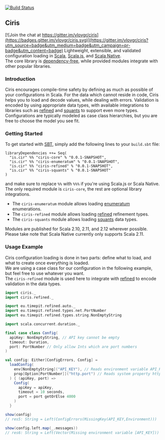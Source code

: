 [![Build Status](https://travis-ci.org/vlovgr/ciris.svg?branch=master)](https://travis-ci.org/vlovgr/ciris)

## Ciris

[![Join the chat at https://gitter.im/vlovgr/ciris](https://badges.gitter.im/vlovgr/ciris.svg)](https://gitter.im/vlovgr/ciris?utm_source=badge&utm_medium=badge&utm_campaign=pr-badge&utm_content=badge)
Lightweight, extensible, and validated configuration loading in [Scala][scala], [Scala.js][scalajs], and [Scala Native][scalanative].  
The core library is [dependency-free](build.sbt), while provided modules integrate with other popular libraries.

### Introduction
Ciris encourages compile-time safety by defining as much as possible of your configurations in Scala. For the data which cannot reside in code, Ciris helps you to load and decode values, while dealing with errors. Validation is encoded by using appropriate data types, with available integrations to libraries such as [refined][refined] and [squants][squants] to support even more types. Configurations are typically modeled as case class hierarchies, but you are free to choose the model you see fit.

### Getting Started
To get started with [SBT][sbt], simply add the following lines to your `build.sbt` file:
```
libraryDependencies ++= Seq(
  "is.cir" %% "ciris-core" % "0.0.1-SNAPSHOT",
  "is.cir" %% "ciris-enumeratum" % "0.0.1-SNAPSHOT",
  "is.cir" %% "ciris-refined" % "0.0.1-SNAPSHOT",
  "is.cir" %% "ciris-squants" % "0.0.1-SNAPSHOT"
)
```
and make sure to replace `%%` with `%%%` if you're using Scala.js or Scala Native.  
The only required module is `ciris-core`, the rest are optional library integrations.

- The `ciris-enumeratum` module allows loading [enumeratum][enumeratum] enumerations.
- The `ciris-refined` module allows loading [refined][refined] refinement types.
- The `ciris-squants` module allows loading [squants][squants] data types.

Modules are published for Scala 2.10, 2.11, and 2.12 wherever possible.  
Please take note that Scala Native currently only supports Scala 2.11.

### Usage Example
Ciris configuration loading is done in two parts: define what to load, and what to create once everything is loaded.  
We are using a case class for our configuration in the following example, but feel free to use whatever you want.  
The `ciris-refined` module is used here to integrate with [refined][refined] to encode validation in the data types.

```scala
import ciris._
import ciris.refined._

import eu.timepit.refined.auto._
import eu.timepit.refined.types.net.PortNumber
import eu.timepit.refined.types.string.NonEmptyString

import scala.concurrent.duration._

final case class Config(
  apiKey: NonEmptyString, // API key cannot be empty
  timeout: Duration,
  port: PortNumber // Only allow Ints which are port numbers
)

val config: Either[ConfigErrors, Config] =
  loadConfig(
    env[NonEmptyString]("API_KEY"), // Reads environment variable API_KEY
    prop[Option[PortNumber]]("http.port") // Reads system property http.port
  ) { (apiKey, port) =>
    Config(
      apiKey = apiKey,
      timeout = 10 seconds,
      port = port getOrElse 4000
    )
  }
```

```scala
show(config)
// res5: String = Left(ConfigErrors(MissingKey(API_KEY,Environment)))

show(config.left.map(_.messages))
// res6: String = Left(Vector(Missing environment variable [API_KEY]))
```

[enumeratum]: https://github.com/lloydmeta/enumeratum
[refined]: https://github.com/fthomas/refined
[squants]: http://www.squants.com
[sbt]: http://www.scala-sbt.org
[scala]: http://www.scala-lang.org
[scalajs]: https://www.scala-js.org
[scalanative]: http://www.scala-native.org/
